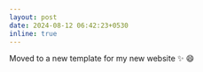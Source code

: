 ```yaml
---
layout: post
date: 2024-08-12 06:42:23+0530
inline: true
---
```


Moved to a new template for my new website :sparkles: :smile:
